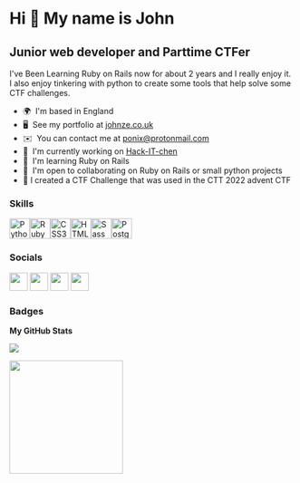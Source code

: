 Hi 👋 My name is John
=====================
Junior web developer and Parttime CTFer
--------------------
I've Been Learning Ruby on Rails now for about 2 years and I really enjoy it. <br>
I also enjoy tinkering with python to create some tools that help solve some CTF challenges.

* 🌍  I'm based in England
* 🖥️  See my portfolio at [johnze.co.uk](http://johnze.co.uk)
* ✉️  You can contact me at [ponix@protonmail.com](mailto:ponix@protonmail.com)
* 🚀  I'm currently working on [Hack-IT-chen](http://kitchen.leighhack.org)
* 🧠  I'm learning Ruby on Rails
* 🤝  I'm open to collaborating on Ruby on Rails or small python projects
* 🎏  I created a CTF Challenge that was used in the CTT 2022 advent CTF

### Skills


<p align="left">
<a href="https://www.python.org/" target="_blank" rel="noreferrer"><img src="https://raw.githubusercontent.com/danielcranney/readme-generator/main/public/icons/skills/python-colored.svg" width="36" height="36" alt="Python" /></a><a href="https://www.ruby-lang.org/en/" target="_blank" rel="noreferrer"><img src="https://raw.githubusercontent.com/danielcranney/readme-generator/main/public/icons/skills/ruby-colored.svg" width="36" height="36" alt="Ruby" /></a><a href="https://www.w3.org/TR/CSS/#css" target="_blank" rel="noreferrer"><img src="https://raw.githubusercontent.com/danielcranney/readme-generator/main/public/icons/skills/css3-colored.svg" width="36" height="36" alt="CSS3" /></a><a href="https://developer.mozilla.org/en-US/docs/Glossary/HTML5" target="_blank" rel="noreferrer"><img src="https://raw.githubusercontent.com/danielcranney/readme-generator/main/public/icons/skills/html5-colored.svg" width="36" height="36" alt="HTML5" /></a><a href="https://sass-lang.com/" target="_blank" rel="noreferrer"><img src="https://raw.githubusercontent.com/danielcranney/readme-generator/main/public/icons/skills/sass-colored.svg" width="36" height="36" alt="Sass" /></a><a href="https://www.postgresql.org/" target="_blank" rel="noreferrer"><img src="https://raw.githubusercontent.com/danielcranney/readme-generator/main/public/icons/skills/postgresql-colored.svg" width="36" height="36" alt="PostgreSQL" /></a></p>

### Socials
<p align="left">
 <a href="https://www.codepen.io/ponix4k" target="_blank" rel="noreferrer"><img src="https://raw.githubusercontent.com/danielcranney/readme-generator/main/public/icons/socials/codepen.svg" width="32" height="32" /></a> 
 <a href="https://www.github.com/ponix4k" target="_blank" rel="noreferrer"><img src="https://raw.githubusercontent.com/danielcranney/readme-generator/main/public/icons/socials/github.svg" width="32" height="32" /></a> 
 <a href="https://www.twitter.com/ponix4k" target="_blank" rel="noreferrer"><img src="https://raw.githubusercontent.com/danielcranney/readme-generator/main/public/icons/socials/twitter.svg" width="32" height="32" /></a>
 <a href="https://infosec.exchange/@Ponix" target="_blank" rel="noreferrer"><img src="https://upload.wikimedia.org/wikipedia/commons/4/48/Mastodon_Logotype_%28Simple%29.svg" width="32" height="32" /></a></p>

### Badges

<b>My GitHub Stats</b>

<a href="http://www.github.com/ponix4k"><img src="https://github-readme-streak-stats.herokuapp.com/?user=ponix4k&stroke=ffffff&background=1c1917&ring=0891b2&fire=0891b2&currStreakNum=ffffff&currStreakLabel=0891b2&sideNums=ffffff&sideLabels=ffffff&dates=ffffff&hide_border=true" /></a>


<a href="https://www.buymeacoffee.com/ponix4k"><img src="https://cdn.buymeacoffee.com/buttons/v2/default-yellow.png" width="200" /></a>
